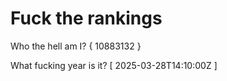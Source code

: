 # Fuck the rankings

Who the hell am I?
{ 10883132 }

What fucking year is it?
[ 2025-03-28T14:10:00Z ]
